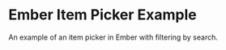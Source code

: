 Ember Item Picker Example
===========

An example of an item picker in Ember with filtering by search.
